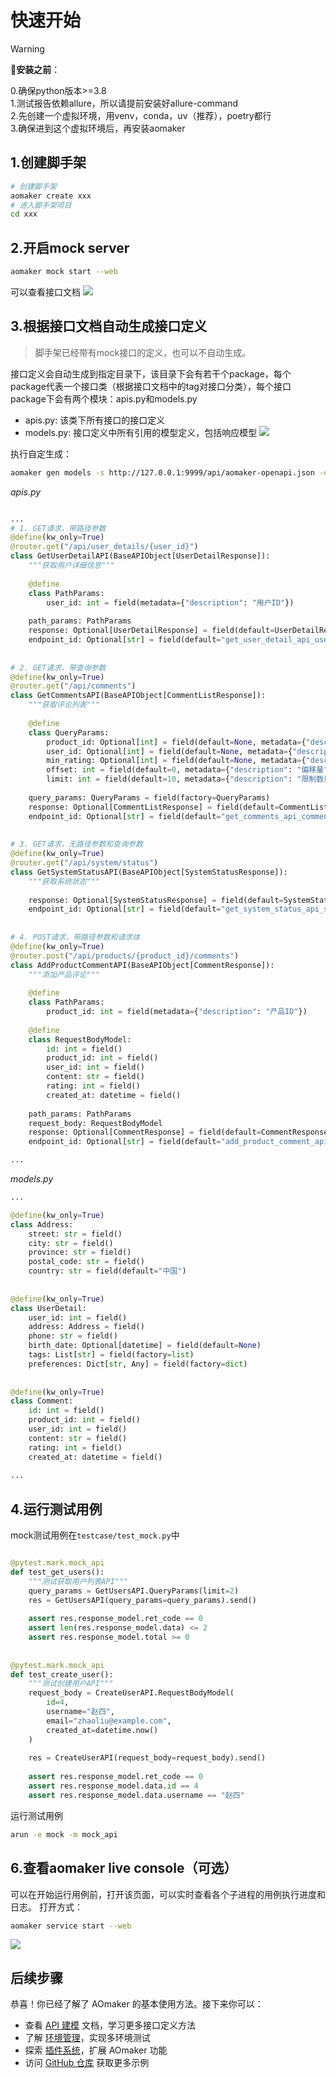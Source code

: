 # 快速开始

> [!WARNING]
>📢**安装之前**：    
>  
>0.确保python版本>=3.8  
>1.测试报告依赖allure，所以请提前安装好allure-command  
>2.先创建一个虚拟环境，用venv，conda，uv（推荐），poetry都行  
>3.确保进到这个虚拟环境后，再安装aomaker  



## 1.创建脚手架
```bash
# 创建脚手架
aomaker create xxx
# 进入脚手架项目
cd xxx
```

## 2.开启mock server
```bash
aomaker mock start --web
```
可以查看接口文档
![](https://picgo2listen.oss-cn-beijing.aliyuncs.com/imgs/aomaker%20v3.0%E6%96%B0%E5%8A%9F%E8%83%BD-20250227.png)

## 3.根据接口文档自动生成接口定义
> 脚手架已经带有mock接口的定义，也可以不自动生成。

接口定义会自动生成到指定目录下，该目录下会有若干个package，每个package代表一个接口类（根据接口文档中的tag对接口分类），每个接口package下会有两个模块：apis.py和models.py
- apis.py: 该类下所有接口的接口定义
- models.py: 接口定义中所有引用的模型定义，包括响应模型
![](https://picgo2listen.oss-cn-beijing.aliyuncs.com/imgs/aomaker%20v3.0%E6%96%B0%E5%8A%9F%E8%83%BD-20250227-7.png)

执行自定生成：
```bash
aomaker gen models -s http://127.0.0.1:9999/api/aomaker-openapi.json -o apis/mock2
```

*apis.py*
```python

...
# 1. GET请求，带路径参数  
@define(kw_only=True)  
@router.get("/api/user_details/{user_id}")  
class GetUserDetailAPI(BaseAPIObject[UserDetailResponse]):  
    """获取用户详细信息"""  
  
    @define  
    class PathParams:  
        user_id: int = field(metadata={"description": "用户ID"})  
  
    path_params: PathParams  
    response: Optional[UserDetailResponse] = field(default=UserDetailResponse)  
    endpoint_id: Optional[str] = field(default="get_user_detail_api_user_details__user_id__get")  
  
  
# 2. GET请求，带查询参数  
@define(kw_only=True)  
@router.get("/api/comments")  
class GetCommentsAPI(BaseAPIObject[CommentListResponse]):  
    """获取评论列表"""  
  
    @define  
    class QueryParams:  
        product_id: Optional[int] = field(default=None, metadata={"description": "产品ID"})  
        user_id: Optional[int] = field(default=None, metadata={"description": "用户ID"})  
        min_rating: Optional[int] = field(default=None, metadata={"description": "最低评分"})  
        offset: int = field(default=0, metadata={"description": "偏移量"})  
        limit: int = field(default=10, metadata={"description": "限制数量"})  
  
    query_params: QueryParams = field(factory=QueryParams)  
    response: Optional[CommentListResponse] = field(default=CommentListResponse)  
    endpoint_id: Optional[str] = field(default="get_comments_api_comments_get")  
  
  
# 3. GET请求，无路径参数和查询参数  
@define(kw_only=True)  
@router.get("/api/system/status")  
class GetSystemStatusAPI(BaseAPIObject[SystemStatusResponse]):  
    """获取系统状态"""  
  
    response: Optional[SystemStatusResponse] = field(default=SystemStatusResponse)  
    endpoint_id: Optional[str] = field(default="get_system_status_api_system_status_get")  
  
  
# 4. POST请求，带路径参数和请求体  
@define(kw_only=True)  
@router.post("/api/products/{product_id}/comments")  
class AddProductCommentAPI(BaseAPIObject[CommentResponse]):  
    """添加产品评论"""  
  
    @define  
    class PathParams:  
        product_id: int = field(metadata={"description": "产品ID"})  
  
    @define  
    class RequestBodyModel:  
        id: int = field()  
        product_id: int = field()  
        user_id: int = field()  
        content: str = field()  
        rating: int = field()  
        created_at: datetime = field()  
  
    path_params: PathParams  
    request_body: RequestBodyModel  
    response: Optional[CommentResponse] = field(default=CommentResponse)  
    endpoint_id: Optional[str] = field(default="add_product_comment_api_products__product_id__comments_post")

...

```

*models.py*
```python
...

@define(kw_only=True)  
class Address:  
    street: str = field()  
    city: str = field()  
    province: str = field()  
    postal_code: str = field()  
    country: str = field(default="中国")  
  
  
@define(kw_only=True)  
class UserDetail:  
    user_id: int = field()  
    address: Address = field()  
    phone: str = field()  
    birth_date: Optional[datetime] = field(default=None)  
    tags: List[str] = field(factory=list)  
    preferences: Dict[str, Any] = field(factory=dict)  
  
  
@define(kw_only=True)  
class Comment:  
    id: int = field()  
    product_id: int = field()  
    user_id: int = field()  
    content: str = field()  
    rating: int = field()  
    created_at: datetime = field()
    
...

```

## 4.运行测试用例
mock测试用例在`testcase/test_mock.py`中
```python

@pytest.mark.mock_api  
def test_get_users():  
    """测试获取用户列表API"""  
    query_params = GetUsersAPI.QueryParams(limit=2)  
    res = GetUsersAPI(query_params=query_params).send()  
  
    assert res.response_model.ret_code == 0  
    assert len(res.response_model.data) <= 2  
    assert res.response_model.total >= 0  
  
  
@pytest.mark.mock_api  
def test_create_user():  
    """测试创建用户API"""  
    request_body = CreateUserAPI.RequestBodyModel(  
        id=4,  
        username="赵四",  
        email="zhaoliu@example.com",  
        created_at=datetime.now()  
    )  
  
    res = CreateUserAPI(request_body=request_body).send()  
  
    assert res.response_model.ret_code == 0  
    assert res.response_model.data.id == 4  
    assert res.response_model.data.username == "赵四"


```

运行测试用例
```bash
arun -e mock -m mock_api
```

## 6.查看aomaker live console（可选）
可以在开始运行用例前，打开该页面，可以实时查看各个子进程的用例执行进度和日志。
打开方式：
```bash
aomaker service start --web
```
![](https://picgo2listen.oss-cn-beijing.aliyuncs.com/imgs/aomaker%20v3.0%E6%96%B0%E5%8A%9F%E8%83%BD%EF%BC%88%E5%90%ABquick%20start%EF%BC%89-20250316.png)



## 后续步骤

恭喜！你已经了解了 AOmaker 的基本使用方法。接下来你可以：

- 查看 [API 建模](/docs/api-modeling) 文档，学习更多接口定义方法
- 了解 [环境管理](/docs/environments)，实现多环境测试
- 探索 [插件系统](/docs/plugins)，扩展 AOmaker 功能
- 访问 [GitHub 仓库](https://github.com/aomaker/aomaker) 获取更多示例 